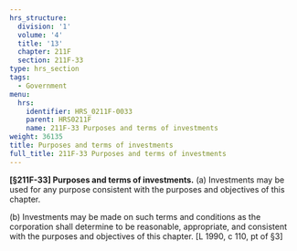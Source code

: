 ```yaml
---
hrs_structure:
  division: '1'
  volume: '4'
  title: '13'
  chapter: 211F
  section: 211F-33
type: hrs_section
tags:
  - Government
menu:
  hrs:
    identifier: HRS_0211F-0033
    parent: HRS0211F
    name: 211F-33 Purposes and terms of investments
weight: 36135
title: Purposes and terms of investments
full_title: 211F-33 Purposes and terms of investments
---
```

**[§211F-33] Purposes and terms of investments.** (a) Investments may be used for any purpose consistent with the purposes and objectives of this chapter.

(b) Investments may be made on such terms and conditions as the corporation shall determine to be reasonable, appropriate, and consistent with the purposes and objectives of this chapter. [L 1990, c 110, pt of §3]
